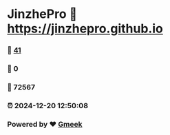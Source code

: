 # JinzhePro :link: https://jinzhepro.github.io 
### :page_facing_up: [41](https://jinzhepro.github.io/tag.html) 
### :speech_balloon: 0 
### :hibiscus: 72567 
### :alarm_clock: 2024-12-20 12:50:08 
### Powered by :heart: [Gmeek](https://github.com/Meekdai/Gmeek)
